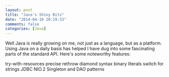 ```yaml
---
layout: post
title: "Java's Shiny Bits"
date: "2014-04-10 20:19:33"
comments: false
categories: [Java]
---
```


Well Java is really growing on me, not just as a language, but as a platform. Using Java on a daily basis has helped I have dug into some fascinating parts of the standard API. Here's some noteworthy features:


try-with-resources
precise rethrow
diamond syntax
binary literals
switch for strings
JDBC
NIO.2
Singleton and DAO patterns

